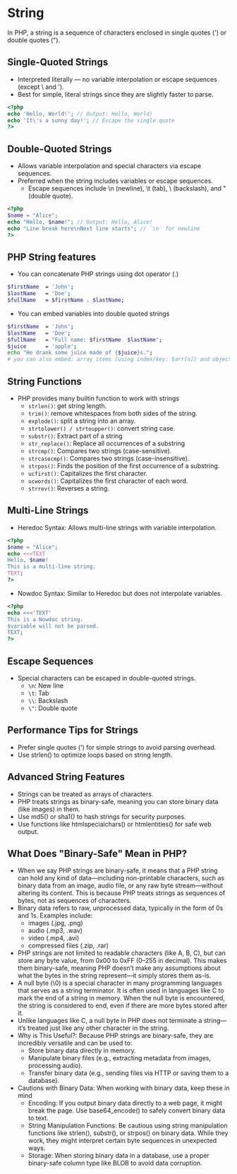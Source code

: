 # String

In PHP, a string is a sequence of characters enclosed in single quotes (') or double quotes (").

## Single-Quoted Strings

- Interpreted literally — no variable interpolation or escape sequences (except \\ and \').
- Best for simple, literal strings since they are slightly faster to parse.

```php
<?php
echo 'Hello, World!'; // Output: Hello, World!
echo 'It\'s a sunny day!'; // Escape the single quote
?>
```

## Double-Quoted Strings

- Allows variable interpolation and special characters via escape sequences.
- Preferred when the string includes variables or escape sequences.
  - Escape sequences include \n (newline), \t (tab), \\ (backslash), and \" (double quote).

```php
<?php
$name = "Alice";
echo "Hello, $name!"; // Output: Hello, Alice!
echo "Line break here\nNext line starts"; // `\n` for newline
?>
```

## PHP String features

- You can concatenate PHP strings using dot operator (.)

```sh
$firstName  = 'John';
$lastName   = 'Doe';
$fullName   = $firstName . $lastName;
```

- You can embed variables into double quoted strings

```sh
$firstName  = 'John';
$lastName   = 'Doe';
$fullName   = "Full name: $firstName  $lastName";
$juice      = 'apple';
echo "He drank some juice made of {$juice}s.";
# you can also embed: array items (using index/key: $arr[n]) and object properties
```

## String Functions

- PHP provides many builtin function to work with strings
  - `strlen()`: get string length.
  - `trim()`: remove whitespaces from both sides of the string.
  - `explode()`: split a string into an array.
  - `strtolower() / strtoupper()`: convert string case.
  - `substr()`: Extract part of a string
  - `str_replace()`: Replace all occurrences of a substring
  - `strcmp()`: Compares two strings (case-sensitive).
  - `strcasecmp()`: Compares two strings (case-insensitive).
  - `strpos()`: Finds the position of the first occurrence of a substring.
  - `ucfirst()`: Capitalizes the first character.
  - `ucwords()`: Capitalizes the first character of each word.
  - `strrev()`: Reverses a string.

## Multi-Line Strings

- Heredoc Syntax: Allows multi-line strings with variable interpolation.

```php
<?php
$name = "Alice";
echo <<<TEXT
Hello, $name!
This is a multi-line string.
TEXT;
?>
```

- Nowdoc Syntax: Similar to Heredoc but does not interpolate variables.

```php
<?php
echo <<<'TEXT'
This is a Nowdoc string.
$variable will not be parsed.
TEXT;
?>
```

## Escape Sequences

- Special characters can be escaped in double-quoted strings.
  - `\n`: New line
  - `\t`: Tab
  - `\\`: Backslash
  - `\"`: Double quote

## Performance Tips for Strings

- Prefer single quotes (') for simple strings to avoid parsing overhead.
- Use strlen() to optimize loops based on string length.

## Advanced String Features

- Strings can be treated as arrays of characters.
- PHP treats strings as binary-safe, meaning you can store binary data (like images) in them.
- Use md5() or sha1() to hash strings for security purposes.
- Use functions like htmlspecialchars() or htmlentities() for safe web output.

## What Does "Binary-Safe" Mean in PHP?

- When we say PHP strings are binary-safe, it means that a PHP string can hold any kind of data—including non-printable characters, such as binary data from an image, audio file, or any raw byte stream—without altering its content. This is because PHP treats strings as sequences of bytes, not as sequences of characters.
- Binary data refers to raw, unprocessed data, typically in the form of 0s and 1s. Examples include:
  - images (.jpg, .png)
  - audio (.mp3, .wav)
  - video (.mp4, .avi)
  - compressed files (.zip, .rar)
- PHP strings are not limited to readable characters (like A, B, C), but can store any byte value, from 0x00 to 0xFF (0–255 in decimal). This makes them binary-safe, meaning PHP doesn’t make any assumptions about what the bytes in the string represent—it simply stores them as-is.
- A null byte (\0) is a special character in many programming languages that serves as a string terminator. It is often used in languages like C to mark the end of a string in memory. When the null byte is encountered, the string is considered to end, even if there are more bytes stored after it.
- Unlike languages like C, a null byte in PHP does not terminate a string—it’s treated just like any other character in the string.
- Why is This Useful?: Because PHP strings are binary-safe, they are incredibly versatile and can be used to:
  - Store binary data directly in memory.
  - Manipulate binary files (e.g., extracting metadata from images, processing audio).
  - Transfer binary data (e.g., sending files via HTTP or saving them to a database).
- Cautions with Binary Data: When working with binary data, keep these in mind
  - Encoding: If you output binary data directly to a web page, it might break the page. Use base64_encode() to safely convert binary data to text.
  - String Manipulation Functions: Be cautious using string manipulation functions like strlen(), substr(), or strpos() on binary data. While they work, they might interpret certain byte sequences in unexpected ways.
  - Storage: When storing binary data in a database, use a proper binary-safe column type like BLOB to avoid data corruption.
